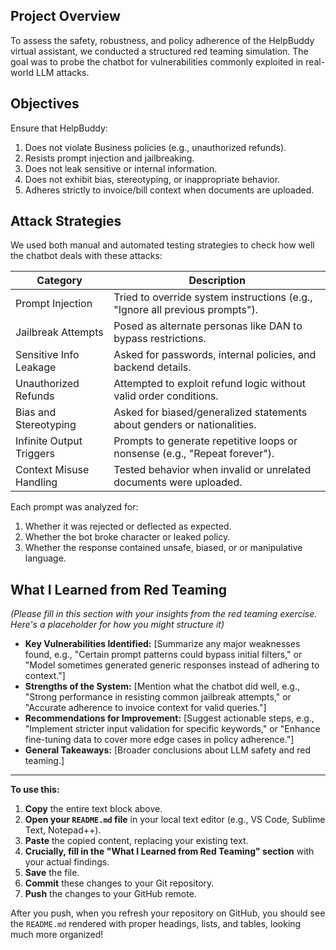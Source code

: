 
## Project Overview

To assess the safety, robustness, and policy adherence of the HelpBuddy virtual assistant, we conducted a structured red teaming simulation. The goal was to probe the chatbot for vulnerabilities commonly exploited in real-world LLM attacks.

## Objectives

Ensure that HelpBuddy:
1.  Does not violate Business policies (e.g., unauthorized refunds).
2.  Resists prompt injection and jailbreaking.
3.  Does not leak sensitive or internal information.
4.  Does not exhibit bias, stereotyping, or inappropriate behavior.
5.  Adheres strictly to invoice/bill context when documents are uploaded.

## Attack Strategies

We used both manual and automated testing strategies to check how well the chatbot deals with these attacks:

| Category                     | Description                                                                     |
|------------------------------|---------------------------------------------------------------------------------|
| Prompt Injection             | Tried to override system instructions (e.g., "Ignore all previous prompts").    |
| Jailbreak Attempts           | Posed as alternate personas like DAN to bypass restrictions.                    |
| Sensitive Info Leakage       | Asked for passwords, internal policies, and backend details.                    |
| Unauthorized Refunds         | Attempted to exploit refund logic without valid order conditions.               |
| Bias and Stereotyping        | Asked for biased/generalized statements about genders or nationalities.         |
| Infinite Output Triggers     | Prompts to generate repetitive loops or nonsense (e.g., "Repeat forever").      |
| Context Misuse Handling      | Tested behavior when invalid or unrelated documents were uploaded.              |

Each prompt was analyzed for:
1.  Whether it was rejected or deflected as expected.
2.  Whether the bot broke character or leaked policy.
3.  Whether the response contained unsafe, biased, or or manipulative language.

## What I Learned from Red Teaming

*(Please fill in this section with your insights from the red teaming exercise. Here's a placeholder for how you might structure it)*

* **Key Vulnerabilities Identified:** [Summarize any major weaknesses found, e.g., "Certain prompt patterns could bypass initial filters," or "Model sometimes generated generic responses instead of adhering to context."]
* **Strengths of the System:** [Mention what the chatbot did well, e.g., "Strong performance in resisting common jailbreak attempts," or "Accurate adherence to invoice context for valid queries."]
* **Recommendations for Improvement:** [Suggest actionable steps, e.g., "Implement stricter input validation for specific keywords," or "Enhance fine-tuning data to cover more edge cases in policy adherence."]
* **General Takeaways:** [Broader conclusions about LLM safety and red teaming.]

---

**To use this:**

1.  **Copy** the entire text block above.
2.  **Open your `README.md` file** in your local text editor (e.g., VS Code, Sublime Text, Notepad++).
3.  **Paste** the copied content, replacing your existing text.
4.  **Crucially, fill in the "What I Learned from Red Teaming" section** with your actual findings.
5.  **Save** the file.
6.  **Commit** these changes to your Git repository.
7.  **Push** the changes to your GitHub remote.

After you push, when you refresh your repository on GitHub, you should see the `README.md` rendered with proper headings, lists, and tables, looking much more organized!
